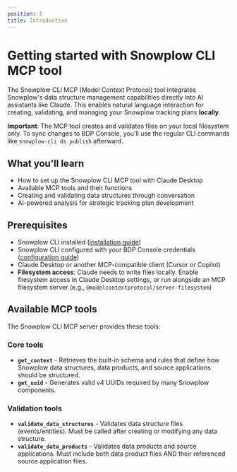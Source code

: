 ```yaml
---
position: 1
title: Introduction
---
```


# Getting started with Snowplow CLI MCP tool

The Snowplow CLI MCP (Model Context Protocol) tool integrates Snowplow's data structure management capabilities directly into AI assistants like Claude. This enables natural language interaction for creating, validating, and managing your Snowplow tracking plans **locally**.

**Important**: The MCP tool creates and validates files on your local filesystem only. To sync changes to BDP Console, you'll use the regular CLI commands like `snowplow-cli ds publish` afterward.

## What you'll learn

- How to set up the Snowplow CLI MCP tool with Claude Desktop
- Available MCP tools and their functions  
- Creating and validating data structures through conversation
- AI-powered analysis for strategic tracking plan development

## Prerequisites

- Snowplow CLI installed ([installation guide](/docs/data-product-studio/snowplow-cli/#install))
- Snowplow CLI configured with your BDP Console credentials ([configuration guide](/docs/data-product-studio/snowplow-cli/#configure))
- Claude Desktop or another MCP-compatible client (Cursor or Copilot)
- **Filesystem access**: Claude needs to write files locally. Enable filesystem access in Claude Desktop settings, or run alongside an MCP filesystem server (e.g., `@modelcontextprotocol/server-filesystem`)

## Available MCP tools

The Snowplow CLI MCP server provides these tools:

### Core tools

- **`get_context`** - Retrieves the built-in schema and rules that define how Snowplow data structures, data products, and source applications should be structured.
- **`get_uuid`** - Generates valid v4 UUIDs required by many Snowplow components.

### Validation tools

- **`validate_data_structures`** - Validates data structure files (events/entities). Must be called after creating or modifying any data structure.
- **`validate_data_products`** - Validates data products and source applications. Must include both data product files AND their referenced source application files.